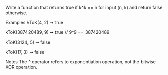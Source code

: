 Write a function that returns true if k^k == n for input (n, k) and return false otherwise.

Examples
kToK(4, 2) ➞ true

kToK(387420489, 9) ➞ true
// 9^9 == 387420489

kToK(3124, 5) ➞ false

kToK(17, 3) ➞ false

Notes
The ^ operator refers to exponentiation operation, not the bitwise XOR operation.